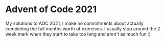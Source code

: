 # Advent of Code 2021

My solutions to AOC 2021, I make no commitments about actually completing the full months worth of exercises. I usually stop around the 2 week mark when they start to take too long and aren't as much fun :)

